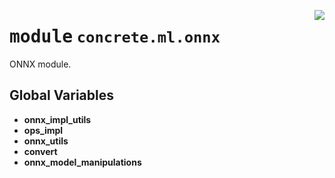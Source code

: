 <!-- markdownlint-disable -->

<a href="../../../src/concrete/ml/onnx/__init__.py#L0"><img align="right" style="float:right;" src="https://img.shields.io/badge/-source-cccccc?style=flat-square"></a>

# <kbd>module</kbd> `concrete.ml.onnx`

ONNX module.

## **Global Variables**

- **onnx_impl_utils**
- **ops_impl**
- **onnx_utils**
- **convert**
- **onnx_model_manipulations**

